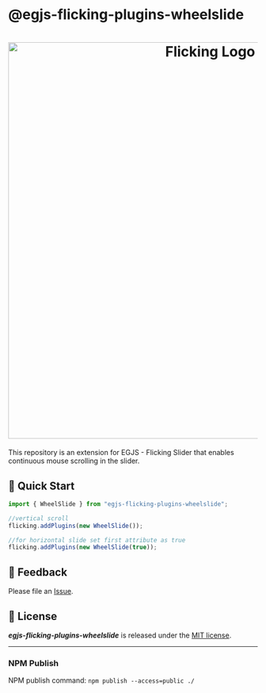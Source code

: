 # @egjs-flicking-plugins-wheelslide

<h1 align="center" style="max-width: 100%;">
  <img width="800" alt="Flicking Logo" src="https://naver.github.io/egjs-flicking/images/flicking.svg" style="max-width: 100%;" /><br/>
</h1>

This repository is an extension for EGJS - Flicking Slider that enables continuous mouse scrolling in the slider. 

## 🏃 Quick Start
```js
import { WheelSlide } from "egjs-flicking-plugins-wheelslide";

//vertical scroll
flicking.addPlugins(new WheelSlide());

//for horizontal slide set first attribute as true
flicking.addPlugins(new WheelSlide(true));
```

## 📝 Feedback
Please file an [Issue](https://github.com/klich3/egjs-flicking-plugins-wheelslide/issues).

## 📜 License
***egjs-flicking-plugins-wheelslide*** is released under the [MIT license](LICENSE).

---

### NPM Publish

NPM publish command: `npm publish --access=public ./`
